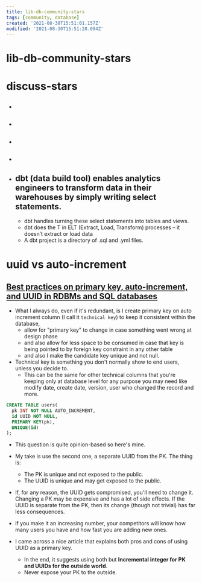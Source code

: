```yaml
---
title: lib-db-community-stars
tags: [community, database]
created: '2021-08-30T15:51:01.157Z'
modified: '2021-08-30T15:51:28.094Z'
---
```


# lib-db-community-stars

# discuss-stars

- ## 

- ## 

- ## 

- ## 

- ## dbt (data build tool) enables analytics engineers to transform data in their warehouses by simply writing select statements. 
  - dbt handles turning these select statements into tables and views.
  - dbt does the T in ELT (Extract, Load, Transform) processes – it doesn’t extract or load data
  - A dbt project is a directory of .sql and .yml files. 

# uuid vs auto-increment

## [Best practices on primary key, auto-increment, and UUID in RDBMs and SQL databases](https://stackoverflow.com/questions/52414414)

- What I always do, even if it's redundant, is I create primary key on auto increment column (I call it `technical key`) to keep it consistent within the database, 
  - allow for "primary key" to change in case something went wrong at design phase 
  - and also allow for less space to be consumed in case that key is being pointed to by foreign key constraint in any other table 
  - and also I make the candidate key unique and not null.
- Technical key is something you don't normally show to end users, unless you decide to. 
  - This can be the same for other technical columns that you're keeping only at database level for any purpose you may need like modify date, create date, version, user who changed the record and more.

```SQL
CREATE TABLE users(
  pk INT NOT NULL AUTO_INCREMENT,
  id UUID NOT NULL,
  PRIMARY KEY(pk),
  UNIQUE(id)
);
```

- This question is quite opinion-based so here's mine.
- My take is use the second one, a separate UUID from the PK. The thing is:
  - The PK is unique and not exposed to the public.
  - The UUID is unique and may get exposed to the public.
- If, for any reason, the UUID gets compromised, you'll need to change it. Changing a PK may be expensive and has a lot of side effects. If the UUID is separate from the PK, then its change (though not trivial) has far less consequences.

- if you make it an increasing number, your competitors will know how many users you have and how fast you are adding new ones.

- I came across a nice article that explains both pros and cons of using UUID as a primary key. 
  - In the end, it suggests using both but **Incremental integer for PK and UUIDs for the outside world**. 
  - Never expose your PK to the outside.
